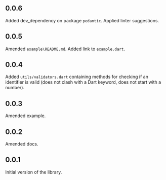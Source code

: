 ## 0.0.6

Added dev_dependency on package `pedantic`. Applied linter suggestions.

## 0.0.5

Amended `example\README.md`. Added link to `example.dart`.

## 0.0.4

Added `utils/validators.dart` containing
methods for checking if an identifier is valid (does not clash with
a Dart keyword, does not start with a number).

## 0.0.3

Amended example.


## 0.0.2

Amended docs.


## 0.0.1

Initial version of the library.
